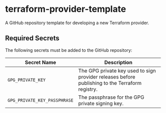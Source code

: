 # terraform-provider-template

A GitHub repository template for developing a new Terraform provider.

## Required Secrets

The following secrets must be added to the GitHub repository:

| Secret Name                  | Description                                                                                     |
| ---------------------------- | ----------------------------------------------------------------------------------------------- |
| `GPG_PRIVATE_KEY`            | The GPG private key used to sign provider releases before publishing to the Terraform registry. |
| `GPG_PRIVATE_KEY_PASSPHRASE` | The passphrase for the GPG private signing key.                                                 |
